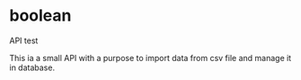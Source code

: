# boolean
API test


This ia a small API with a purpose to import data from csv file and manage it in database.
